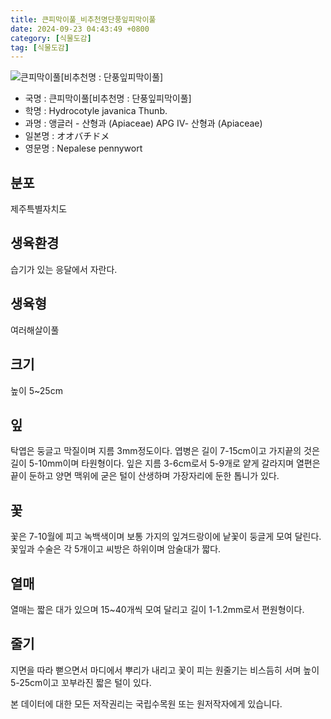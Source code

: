 ```yaml
---
title: 큰피막이풀_비추천명단풍잎피막이풀
date: 2024-09-23 04:43:49 +0800
category: [식물도감]
tag: [식물도감]
---
```




![큰피막이풀[비추천명 : 단풍잎피막이풀]](/fileUpload/plants/basic/Umbelliferae/Hydrocotyle/8212/8212_1_th2.JPG)
- 국명 : 큰피막이풀[비추천명 : 단풍잎피막이풀]
- 학명 : Hydrocotyle javanica Thunb.
- 과명 : 앵글러 - 산형과 (Apiaceae) APG Ⅳ- 산형과 (Apiaceae)
- 일본명 : オオバチドメ
- 영문명 : Nepalese pennywort


## 분포
제주특별자치도
## 생육환경
습기가 있는 응달에서 자란다.
## 생육형
여러해살이풀 
## 크기
높이 5~25cm
## 잎
탁엽은 둥글고 막질이며 지름 3mm정도이다. 엽병은 길이 7-15cm이고 가지끝의 것은 길이 5-10mm이며 타원형이다. 잎은 지름 3-6cm로서 5-9개로 얕게 갈라지며 열편은 끝이 둔하고 양면 맥위에 굳은 털이 산생하며 가장자리에 둔한 톱니가 있다.
## 꽃
꽃은 7-10월에 피고 녹백색이며 보통 가지의 잎겨드랑이에 낱꽃이 둥글게 모여 달린다. 꽃잎과 수술은 각 5개이고 씨방은 하위이며 암술대가 짧다.
## 열매
열매는 짧은 대가 있으며 15~40개씩 모여 달리고 길이 1-1.2mm로서 편원형이다.
## 줄기
지면을 따라 뻗으면서 마디에서 뿌리가 내리고 꽃이 피는 원줄기는 비스듬히 서며 높이 5-25cm이고 꼬부라진 짧은 털이 있다.






본 데이터에 대한 모든 저작권리는 국립수목원 또는 원저작자에게 있습니다.
